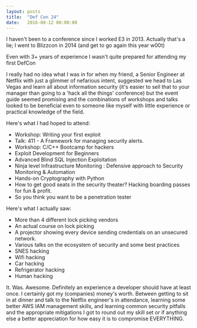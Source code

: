 ```yaml
---
layout: posts
title:  "Def Con 24"
date:   2016-08-12 00:00:00
---
```


<p>I haven't been to a conference since I worked E3 in 2013. Actually that's a lie; I went to Blizzcon in 2014 (and get to go again this year w00t)</p>

<p>Even with 3+ years of experience I wasn't quite prepared for attending my first DefCon</p>

<p>I really had no idea what I was in for when my friend, a Senior Engineer at Netflix with just a glimmer of nefarious intent, suggested we head to Las Vegas and learn all about information security (it's easier to sell that to your manager than going to a 'hack all the things' conference) but the event guide seemed promising and the combinations of workshops and talks looked to be beneficial even to someone like myself with little experience or practical knowledge of the field.</p>

<p>Here's what I had hoped to attend:</p>
<ul>
    <li>Workshop: Writing your first exploit</li>
    <li>Talk: 411 - A Framework for managing security alerts.</li>
    <li>Workshop: C/C++ Bootcamp for hackers</li>
    <li>Exploit Development for Beginners</li>
    <li>Advanced Blind SQL Injection Exploitation</li>
    <li>Ninja level Infrastructure Monitoring : Defensive approach to Security Monitoring & Automation</li>
    <li>Hands-on Cryptography with Python</li>
    <li>How to get good seats in the security theater? Hacking boarding passes for fun & profit.</li>
    <li>So you think you want to be a penetration tester</li>
</ul>

<p>Here's what I actually saw:</p>
<ul>
    <li>More than 4 different lock picking vendors</li>
    <li>An actual course on lock picking</li>
    <li>A projector showing every device sending credentials on an unsecured network.</li>
    <li>Various talks on the ecosystem of security and some best practices</li>
    <li>SNES hacking</li>
    <li>Wifi hacking</li>
    <li>Car hacking</li>
    <li>Refrigerator hacking</li>
    <li>Human hacking</li>
</ul>

<p>It. Was. Awesome. Definitely an experience a developer should have at least once. I certainly got my (companies) money's worth. Between getting to sit in at dinner and talk to the Netflix engineer's in attendance, learning some better AWS IAM management skills, and learning common security pitfalls and the appropriate mitigations I got to round out my skill set or if anything else a better appreciation for how easy it is to compromise EVERYTHING.</p>